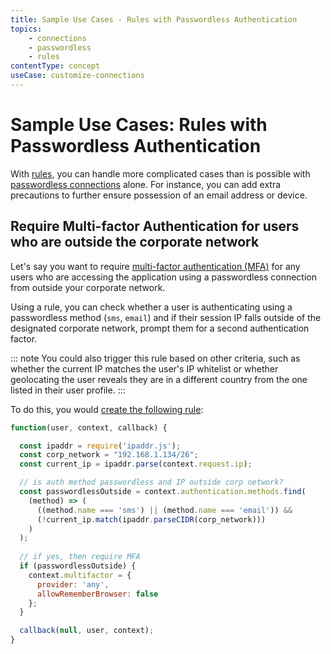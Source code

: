 ```yaml
---
title: Sample Use Cases - Rules with Passwordless Authentication
topics:
    - connections
    - passwordless
    - rules
contentType: concept
useCase: customize-connections
---
```

# Sample Use Cases: Rules with Passwordless Authentication

With [rules](/rules), you can handle more complicated cases than is possible with [passwordless connections](/connections/passwordless) alone. For instance, you can add extra precautions to further ensure possession of an email address or device. 

## Require Multi-factor Authentication for users who are outside the corporate network

Let's say you want to require [multi-factor authentication (MFA)](/multifactor-authentication) for any users who are accessing the application using a passwordless connection from outside your corporate network. 

Using a rule, you can check whether a user is authenticating using a passwordless method (`sms`, `email`) and if their session IP falls outside of the designated corporate network, prompt them for a second authentication factor.

::: note
You could also trigger this rule based on other criteria, such as whether the current IP matches the user's IP whitelist or whether geolocating the user reveals they are in a different country from the one listed in their user profile. 
:::

To do this, you would [create the following rule](/dashboard/guides/rules/create-rules):

```js
function(user, context, callback) {

  const ipaddr = require('ipaddr.js');
  const corp_network = "192.168.1.134/26";
  const current_ip = ipaddr.parse(context.request.ip);

  // is auth method passwordless and IP outside corp network?
  const passwordlessOutside = context.authentication.methods.find(
    (method) => (
      ((method.name === 'sms') || (method.name === 'email')) && 
      (!current_ip.match(ipaddr.parseCIDR(corp_network)))
    )
  );
 
  // if yes, then require MFA
  if (passwordlessOutside) {
    context.multifactor = {
      provider: 'any',
      allowRememberBrowser: false
    };
  }

  callback(null, user, context);
}
```